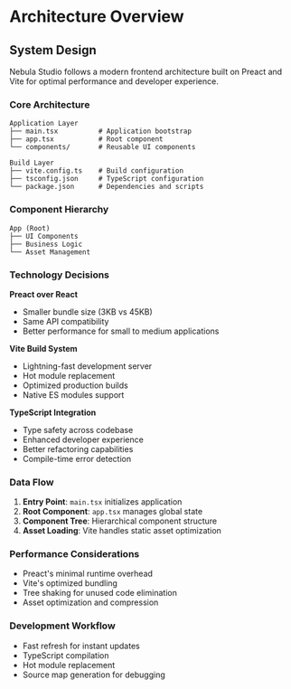 # Architecture Overview

## System Design

Nebula Studio follows a modern frontend architecture built on Preact and Vite for optimal performance and developer experience.

### Core Architecture

```
Application Layer
├── main.tsx          # Application bootstrap
├── app.tsx           # Root component
└── components/       # Reusable UI components

Build Layer
├── vite.config.ts    # Build configuration
├── tsconfig.json     # TypeScript configuration
└── package.json      # Dependencies and scripts
```

### Component Hierarchy

```
App (Root)
├── UI Components
├── Business Logic
└── Asset Management
```

### Technology Decisions

**Preact over React**
- Smaller bundle size (3KB vs 45KB)
- Same API compatibility
- Better performance for small to medium applications

**Vite Build System**
- Lightning-fast development server
- Hot module replacement
- Optimized production builds
- Native ES modules support

**TypeScript Integration**
- Type safety across codebase
- Enhanced developer experience
- Better refactoring capabilities
- Compile-time error detection

### Data Flow

1. **Entry Point**: `main.tsx` initializes application
2. **Root Component**: `app.tsx` manages global state
3. **Component Tree**: Hierarchical component structure
4. **Asset Loading**: Vite handles static asset optimization

### Performance Considerations

- Preact's minimal runtime overhead
- Vite's optimized bundling
- Tree shaking for unused code elimination
- Asset optimization and compression

### Development Workflow

- Fast refresh for instant updates
- TypeScript compilation
- Hot module replacement
- Source map generation for debugging
